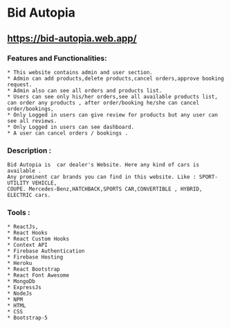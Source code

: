 # Bid Autopia



## https://bid-autopia.web.app/

 

### Features and Functionalities:

    * This website contains admin and user section.
    * Admin can add products,delete products,cancel orders,approve booking request.
    * Admin also can see all orders and products list.
    * Users can see only his/her orders,see all available products list,
    can order any products , after order/booking he/she can cancel order/bookings,
    * Only Logged in users can give review for products but any user can see all reviews.
    * Only Logged in users can see dashboard.
    * A user can cancel orders / bookings .


### Description : 

    Bid Autopia is  car dealer's Website. Here any kind of cars is available . 
    Any prominent car brands you can find in this website. Like : SPORT-UTILITY VEHICLE,
    COUPE. Mercedes-Benz,HATCHBACK,SPORTS CAR,CONVERTIBLE , HYBRID, ELECTRIC cars.

### Tools : 

    * ReactJs,
    * React Hooks
    * React Custom Hooks
    * Context API
    * Firebase Authentication
    * Firebase Hosting
    * Heroku 
    * React Bootstrap
    * React Font Awesome
    * MongoDb
    * ExpressJs
    * NodeJs
    * NPM
    * HTML
    * CSS
    * Bootstrap-5
    


